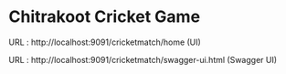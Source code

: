 # Chitrakoot Cricket Game
URL : http://localhost:9091/cricketmatch/home (UI)

URL : http://localhost:9091/cricketmatch/swagger-ui.html (Swagger UI)
